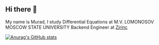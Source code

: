## Hi there 👋

My name is Murad, I study Differential Equations at M.V. LOMONOSOV MOSCOW STATE UNIVERSITY
Backend Engineer at [Zirinc](https://zirinc.com/) 

[![Anurag's GitHub stats](https://github-readme-stats.vercel.app/api?username=MUR4D)](https://github.com/MUR4D/github-readme-stats)

<!--
**MUR4D/MUR4D** is a ✨ _special_ ✨ repository because its `README.md` (this file) appears on your GitHub profile.

Here are some ideas to get you started:

- 🔭 I’m currently working on ...
- 🌱 I’m currently learning ...
- 👯 I’m looking to collaborate on ...
- 🤔 I’m looking for help with ...
- 💬 Ask me about ...
- 📫 How to reach me: ...
- 😄 Pronouns: ...
- ⚡ Fun fact: ...
-->

